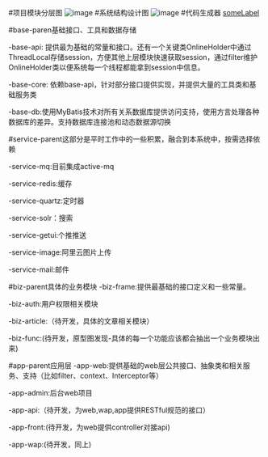 #项目模块分层图
![image](https://github.com/fuhaojun/pai/blob/master/doc/image/module.png)
#系统结构设计图
![image](https://github.com/fuhaojun/pai/tree/master/doc/image/code.png)
#代码生成器
[someLabel](https://github.com/fuhaojun/pai/codegen.md)

#base-paren基础接口、工具和数据存储

-base-api:
 提供最为基础的常量和接口。还有一个关键类OnlineHolder中通过ThreadLocal<HttpSession>存储session，方便其他上层模块快速获取session，通过filter维护OnlineHolder类以便系统每一个线程都能拿到session中信息。

-base-core:
 依赖base-api，针对部分接口提供实现，并提供大量的工具类和基础服务类

-base-db:使用MyBatis技术对所有关系数据库提供访问支持，使用方言处理各种数据库的差异。支持数据库连接池和动态数据源切换

#service-parent这部分是平时工作中的一些积累，融合到本系统中，按需选择依赖

-service-mq:目前集成active-mq

-service-redis:缓存

-service-quartz:定时器

-service-solr：搜索

-service-getui:个推推送

-service-image:阿里云图片上传

-service-mail:邮件

#biz-parent具体的业务模块
-biz-frame:提供最基础的接口定义和一些常量。

-biz-auth:用户权限相关模块

-biz-article:（待开发，具体的文章相关模块）

-biz-func:(待开发，原型图发现-具体的每一个功能应该都会抽出一个业务模块出来)

#app-parent应用层
-app-web:提供基础的web层公共接口、抽象类和相关服务、支持（比如filter、context、Interceptor等）

-app-admin:后台web项目

-app-api:（待开发，为web,wap,app提供RESTful规范的接口）

-app-front:(待开发，为web提供controller对接api)

-app-wap:(待开发，同上)
